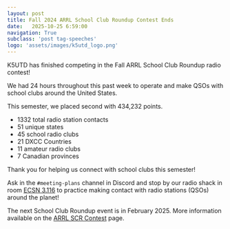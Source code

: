 ```yaml
---
layout: post
title: Fall 2024 ARRL School Club Roundup Contest Ends
date:   2025-10-25 6:59:00
navigation: True
subclass: 'post tag-speeches'
logo: 'assets/images/k5utd_logo.png'
---
```


K5UTD has finished competing in the Fall ARRL School Club Roundup radio contest!

We had 24 hours throughout this past week to operate and make QSOs with school clubs around the United States. 

This semester, we placed second with 434,232 points.

- 1332 total radio station contacts
- 51 unique states
- 45 school radio clubs
- 21 DXCC Countries
- 11 amateur radio clubs
- 7 Canadian provinces

Thank you for helping us connect with school clubs this semester!

Ask in the `#meeting-plans` channel in Discord and stop by our radio shack in room [ECSN 3.116](https://map.concept3d.com/?id=1772#!m/543069?share) to practice making contact with radio stations (QSOs) around the planet!

The next School Club Roundup event is in February 2025. More information available on the [ARRL SCR Contest](https://www.arrl.org/school-club-roundup) page.
